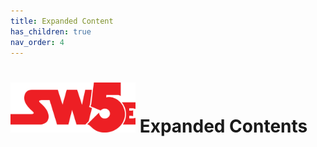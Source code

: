 ```yaml
---
title: Expanded Content
has_children: true
nav_order: 4
---
```


# <img src='../zzImages/sw5e-logo.png' style= 'float:; width:200px;'> Expanded Contents
